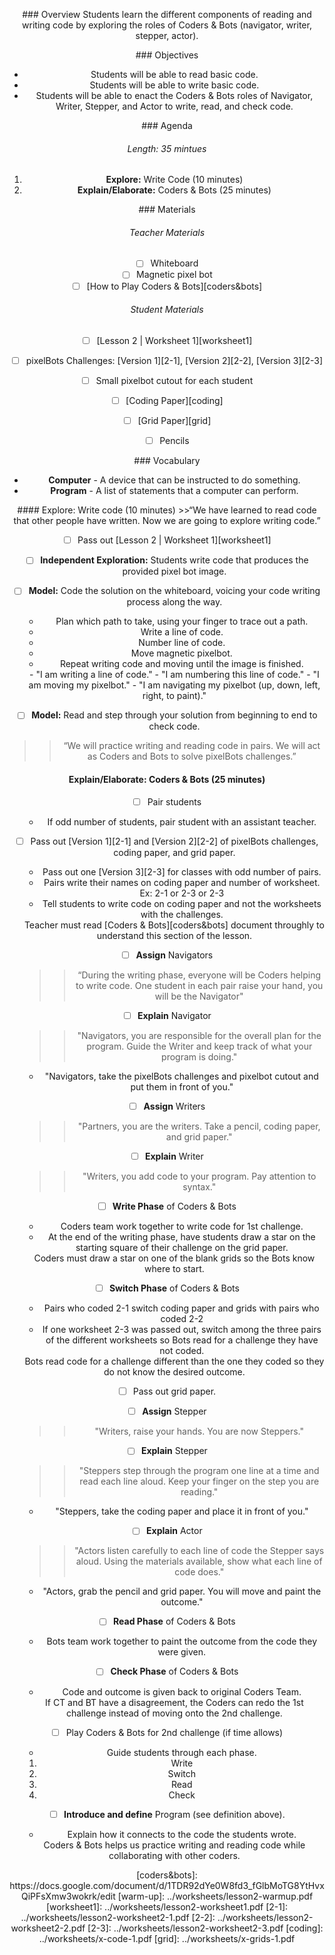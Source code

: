 <header title='Write Some Code' subtitle='Lesson 2' bgColor='#FFA5AB'/>

<notable>

<iconp src='/icons/activity.png'>### Overview</iconp>
Students learn the different components of reading and writing code by exploring the roles of Coders & Bots (navigator, writer, stepper, actor).

<iconp src='/icons/objectives.png'>### Objectives</iconp>
- Students will be able to read basic code.
- Students will be able to write basic code.
- Students will be able to enact the Coders & Bots roles of Navigator, Writer, Stepper, and Actor to write, read, and check code.

<iconp src='/icons/agenda.png'>### Agenda</iconp>

###### Length: 35 mintues
1. **Explore:** Write Code (10 minutes)
1. **Explain/Elaborate:** Coders & Bots (25 minutes)


<note>

<iconp src='/icons/materials.png'>### Materials</iconp>

###### Teacher Materials
- [ ] Whiteboard
- [ ] Magnetic pixel bot
- [ ] [How to Play Coders & Bots][coders&bots]

###### Student Materials
- [ ] [Lesson 2 | Worksheet 1][worksheet1]
- [ ] pixelBots Challenges: [Version 1][2-1], [Version 2][2-2], [Version 3][2-3]
- [ ] Small pixelbot cutout for each student
- [ ] [Coding Paper][coding]
- [ ] [Grid Paper][grid]
- [ ] Pencils



<iconp src='/icons/vocab.png'>### Vocabulary</iconp>
- **Computer** - A device that can be instructed to do something.
- **Program** - A list of statements that a computer can perform.

</note>
<pagebreak/>
#### Explore: Write code (10 minutes)
>>“We have learned to read code that other people have written. Now we are going to explore writing code.”

- [ ] Pass out [Lesson 2 | Worksheet 1][worksheet1]
- [ ] **Independent Exploration:** Students write code that produces the provided pixel bot image.
- [ ] **Model:** Code the solution on the whiteboard, voicing your code writing process along the way.
  - Plan which path to take, using your finger to trace out a path.
  - Write a line of code.
  - Number line of code.
  - Move magnetic pixelbot.
  - Repeat writing code and moving until the image is finished.

  <note type="tip" title="Tip: Narrate">
  - "I am writing a line of code."
  - "I am numbering this line of code."
  - "I am moving my pixelbot."
  - "I am navigating my pixelbot (up, down, left, right, to paint)."
  </note>

- [ ] **Model:** Read and step through your solution from beginning to end to check code.

>> “We will practice writing and reading code in pairs. We will act as Coders and Bots to solve pixelBots challenges.”

#### Explain/Elaborate: Coders & Bots (25 minutes)

- [ ] Pair students
  - If odd number of students, pair student with an assistant teacher.

- [ ] Pass out [Version 1][2-1] and [Version 2][2-2] of pixelBots challenges, coding paper, and grid paper.  
  - Pass out one [Version 3][2-3] for classes with odd number of pairs.
  - Pairs write their names on coding paper and number of worksheet. Ex: 2-1 or 2-3 or 2-3
  - Tell students to write code on coding paper and not the worksheets with the challenges.

  <note type="tip" title="Tip: Read Coders & Bots">
  Teacher must read [Coders & Bots][coders&bots] document throughly to understand this section of the lesson.
  </note>


- [ ] **Assign** Navigators
  >>“During the writing phase, everyone will be Coders helping to write code. One student in each pair raise your hand, you will be the Navigator"

- [ ] **Explain** Navigator
  >> "Navigators, you are responsible for the overall plan for the program. Guide the Writer and keep track of what your program is doing."
  - "Navigators, take the pixelBots challenges and pixelbot cutout and put them in front of you."

- [ ] **Assign** Writers
  >>"Partners, you are the writers. Take a pencil, coding paper, and grid paper."

- [ ] **Explain** Writer
  >>"Writers, you add code to your program. Pay attention to syntax."

- [ ] **Write Phase** of Coders & Bots
  - Coders team work together to write code for 1st challenge.
  - At the end of the writing phase, have students draw a star on the starting square of their challenge on the grid paper.

  <note type="tip" title="Tip: Draw Star">
  Coders must draw a star on one of the blank grids so the Bots know where to start.
  </note>


- [ ] **Switch Phase** of Coders & Bots
  - Pairs who coded 2-1 switch coding paper and grids with pairs who coded 2-2
  - If one worksheet 2-3 was passed out, switch among the three pairs of the different worksheets so Bots read for a challenge they have not coded.

  <note type="tip" title="Tip">
  Bots read code for a challenge different than the one they coded so they do not know the desired outcome.
  </note>

- [ ] Pass out grid paper.

<pagebreak/>

- [ ] **Assign** Stepper
  >>"Writers, raise your hands. You are now Steppers."

- [ ] **Explain** Stepper
  >>"Steppers step through the program one line at a time and read each line aloud. Keep your finger on the step you are reading."
  - "Steppers, take the coding paper and place it in front of you."


- [ ] **Explain** Actor
  >>"Actors listen carefully to each line of code the Stepper says aloud. Using the materials available, show what each line of code does."
  - "Actors, grab the pencil and grid paper. You will move and paint the outcome."

- [ ] **Read Phase** of Coders & Bots
  - Bots team work together to paint the outcome from the code they were given.

- [ ] **Check Phase** of Coders & Bots
  - Code and outcome is given back to original Coders Team.

  <note type="tip" title="Tip">
  If CT and BT have a disagreement, the Coders can redo the 1st challenge instead of moving onto the 2nd challenge.
  </note>

- [ ] Play Coders & Bots for 2nd challenge (if time allows)
  - Guide students through each phase.
  1. Write
  1. Switch
  1. Read
  1. Check

- [ ] **Introduce and define** Program (see definition above).
  - Explain how it connects to the code the students wrote.

  <note type="key" title="Key Take Away">
  Coders & Bots helps us practice writing and reading code while collaborating with other coders.
  </note>

</notable>
[coders&bots]: https://docs.google.com/document/d/1TDR92dYe0W8fd3_fGlbMoTG8YtHvxQiPFsXmw3wokrk/edit
[warm-up]: ../worksheets/lesson2-warmup.pdf
[worksheet1]: ../worksheets/lesson2-worksheet1.pdf
[2-1]: ../worksheets/lesson2-worksheet2-1.pdf
[2-2]: ../worksheets/lesson2-worksheet2-2.pdf
[2-3]: ../worksheets/lesson2-worksheet2-3.pdf
[coding]: ../worksheets/x-code-1.pdf
[grid]: ../worksheets/x-grids-1.pdf
